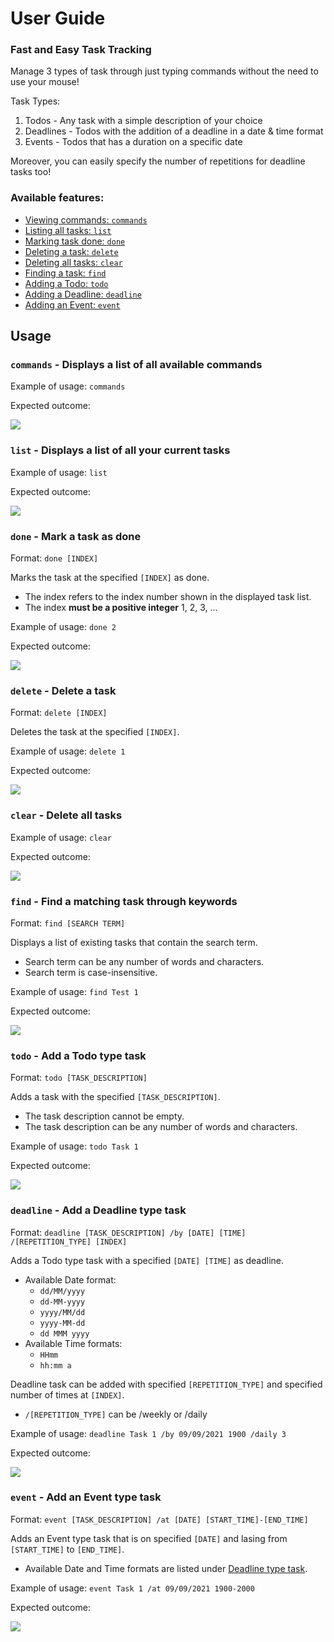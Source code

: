 # User Guide

### Fast and Easy Task Tracking

Manage 3 types of task through just typing commands without the need to use your mouse!

Task Types:
1. Todos - Any task with a simple description of your choice
2. Deadlines - Todos with the addition of a deadline in a date & time format
3. Events - Todos that has a duration on a specific date

Moreover, you can easily specify the number of repetitions for deadline tasks too!

### Available features:
* [Viewing commands: `commands`](#commands---displays-a-list-of-all-available-commands)
* [Listing all tasks: `list`](#list---displays-a-list-of-all-your-current-tasks)
* [Marking task done: `done`](#done---mark-a-task-as-done)
* [Deleting a task: `delete`](#delete---delete-a-task)
* [Deleting all tasks: `clear`](#clear---delete-all-tasks)
* [Finding a task: `find`](#find---find-a-matching-task-through-keywords)
* [Adding a Todo: `todo`](#todo---add-a-todo-type-task)
* [Adding a Deadline: `deadline`](#deadline---add-a-deadline-type-task)
* [Adding an Event: `event`](#event---add-an-event-type-task)

## Usage

### `commands` - Displays a list of all available commands

Example of usage: `commands`

Expected outcome:

![](https://i.im.ge/2021/09/14/TmBMOD.png)


### `list` - Displays a list of all your current tasks

Example of usage: `list`

Expected outcome:

![](https://i.im.ge/2021/09/14/Tm4J48.png)


### `done` - Mark a task as done

Format: `done [INDEX]`

Marks the task at the specified `[INDEX]` as done.
* The index refers to the index number shown in the displayed task list.
* The index **must be a positive integer** 1, 2, 3, ...

Example of usage: `done 2`

Expected outcome:

![](https://i.im.ge/2021/09/14/TmBdOW.png)


### `delete` - Delete a task

Format: `delete [INDEX]`

Deletes the task at the specified `[INDEX]`.

Example of usage: `delete 1`

Expected outcome:

![](https://i.im.ge/2021/09/14/TmGMCa.png)


### `clear` - Delete all tasks

Example of usage: `clear`

Expected outcome:

![](https://i.im.ge/2021/09/14/TmGQpJ.png)


### `find` - Find a matching task through keywords

Format: `find [SEARCH TERM]`

Displays a list of existing tasks that contain the search term.
* Search term can be any number of words and characters.
* Search term is case-insensitive.

Example of usage: `find Test 1`

Expected outcome:

![](https://i.im.ge/2021/09/14/TmGX6S.png)


### `todo` - Add a Todo type task

Format: `todo [TASK_DESCRIPTION]`

Adds a task with the specified `[TASK_DESCRIPTION]`.
* The task description cannot be empty.
* The task description can be any number of words and characters.

Example of usage: `todo Task 1`

Expected outcome:

![](https://i.im.ge/2021/09/14/TmGul6.png)


### `deadline` - Add a Deadline type task

Format: `deadline [TASK_DESCRIPTION] /by [DATE] [TIME] /[REPETITION_TYPE] [INDEX]`

Adds a Todo type task with a specified `[DATE] [TIME]` as deadline.
* Available Date format:
    * `dd/MM/yyyy`
    * `dd-MM-yyyy`
    * `yyyy/MM/dd`
    * `yyyy-MM-dd`
    * `dd MMM yyyy`
* Available Time formats:
    * `HHmm`
    * `hh:mm a`

Deadline task can be added with specified `[REPETITION_TYPE]` and
specified number of times at `[INDEX]`.
* `/[REPETITION_TYPE]` can be /weekly or /daily

Example of usage: `deadline Task 1 /by 09/09/2021 1900 /daily 3`

Expected outcome:

![](https://i.im.ge/2021/09/14/TmGF0F.png)


### `event` - Add an Event type task

Format: `event [TASK_DESCRIPTION] /at [DATE] [START_TIME]-[END_TIME]`

Adds an Event type task that is on specified `[DATE]` and lasing from
`[START_TIME]` to `[END_TIME]`.
* Available Date and Time formats are listed under [Deadline type task](#deadline---add-a-deadline-type-task).

Example of usage: `event Task 1 /at 09/09/2021 1900-2000`

Expected outcome:

![](https://i.im.ge/2021/09/14/TmGOcK.png)
